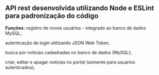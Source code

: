 ## API rest desenvolvida utilizando Node e ESLint para padronização do código


**Funções:**
registro de novos usuários - integrado ao banco de dados MySQL;

autenticação de login utilizando JSON Web Token;

busca por notícias cadastradas no banco de dados (MySQL);

criar, editar e apagar notícias no portal (somente para usuarios autenticados);



